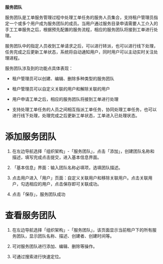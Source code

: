 **服务团队**


服务团队是工单服务管理过程中处理工单任务的服务人员集合，支持租户管理员指定一个或多个用户成为服务团队的成员。当用户通过服务目录申请需要人工介入的手工工单服务之后，根据预先配置的服务流程，相应的服务团队将接到工单进行处理。

服务团队中的指定人员收到工单请求之后，可以进行转派，也可以进行线下处理，任务完成之后更新工单状态，系统将自动通知用户，同时用户可以主动实时关注处理进程。

服务团队涉及到的功能点具体表现：

-   租户管理员可以创建、编辑、删除多种类型的服务团队

-   租户管理员可以自定义关联的用户和解除关联的用户

-   用户申请工单之后，相应的服务团队将接到工单进行处理

-   支持处理工单任务的人员之间相互指派工单任务，协同处理工单任务，也可以进行线下处理，处理完成之后更新工单状态，工单进入已处理状态。

# 添加服务团队

1.  在左边导航选择「组织架构」-「服务团队」，点击「添加」，创建团队名称和描述，填写完成点击提交，进入基本信息界面。

2.  「基本信息」界面：输入团队名称必填项，选填团队描述。

3.  点击用户进入「用户」页面：自定义关联用户和移除关联用户。点击关联用户，勾选相应的用户，点击保存即可关联成功。

4.  点击「保存」，服务团队成功

# 查看服务团队

1.  在左边导航选择「组织架构」-「服务团队」，该页面显示当前租户下的所有服务团队，显示团队名称、描述、创建者、创建时间等。

2.  可对服务团队进行添加、编辑、删除等操作。

3.  可通过搜索进行快速定位。
